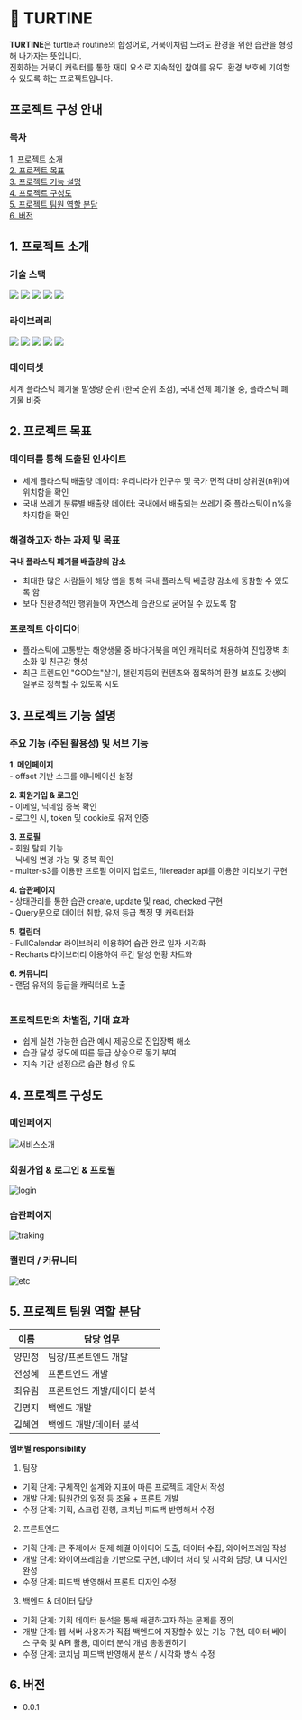 # 🐢 TURTINE


  **TURTINE**은 turtle과 routine의 합성어로, 거북이처럼 느려도 환경을 위한 습관을 형성해 나가자는 뜻입니다.<br/>
  진화하는 거북이 캐릭터를 통한 재미 요소로 지속적인 참여를 유도, 환경 보호에 기여할 수 있도록 하는 프로젝트입니다.


## 프로젝트 구성 안내
### **목차**<br/>
[1. 프로젝트 소개](#1-프로젝트-소개)<br/>
[2. 프로젝트 목표](#2-프로젝트-목표)<br/>
[3. 프로젝트 기능 설명](#3-프로젝트-기능-설명)<br/>
[4. 프로젝트 구성도](#4-프로젝트-구성도)<br/>
[5. 프로젝트 팀원 역할 분담](#5-프로젝트-팀원-역할-분담)<br/>
[6. 버전](#6-버전)<br/>

## 1. 프로젝트 소개

### 기술 스택 <br/>
  <img src="https://img.shields.io/badge/Python-3776AB?style=flat-square&logo=Python&logoColor=white"/>
  <img src="https://img.shields.io/badge/JavaScript-F7DF1E?style=flat-square&logo=javascript&logoColor=black"/>
  <img src="https://img.shields.io/badge/React-61DAFB?style=flat-square&logo=React&logoColor=black"/>
  <img src="https://img.shields.io/badge/Node.js-339933?style=flat-square&logo=Node.js&logoColor=white"/>
  <img src="https://img.shields.io/badge/Express-000000?style=flat-square&logo=Express&logoColor=white"/> <br/>

### 라이브러리 <br/>
  <img src="https://img.shields.io/badge/NumPy-013243?style=flat-square&logo=NumPy&logoColor=white"/>
  <img src="https://img.shields.io/badge/Bootstrap-7952B3?style=flat-square&logo=Bootstrap&logoColor=white"/>
  <img src="https://img.shields.io/badge/multer-FF9E0F?style=flat-square&logo=multer&logoColor=white"/>
  <img src="https://img.shields.io/badge/matplotlib-0ABF53?style=flat-square&logo=multer&logoColor=white"/>
  <img src="https://img.shields.io/badge/fullcalendar-7F2B7B?style=flat-square&logo=fullcalendar&logoColor=white"/><br/>

### 데이터셋
 세계 플라스틱 폐기물 발생량 순위 (한국 순위 초점), 국내 전체 폐기물 중, 플라스틱 폐기물 비중 <br/>



## 2. 프로젝트 목표

  ### 데이터를 통해 도출된 인사이트
  - 세계 플라스틱 배출량 데이터: 우리나라가 인구수 및 국가 면적 대비 상위권(n위)에 위치함을 확인
  - 국내 쓰레기 분류별 배출량 데이터: 국내에서 배출되는 쓰레기 중 플라스틱이 n%을 차지함을 확인

  ### 해결하고자 하는 과제 및 목표
  **국내 플라스틱 폐기물 배출량의 감소**<br/>
  - 최대한 많은 사람들이 해당 앱을 통해 국내 플라스틱 배출량 감소에 동참할 수 있도록 함
  - 보다 친환경적인 행위들이 자연스레 습관으로 굳어질 수 있도록 함

  ### 프로젝트 아이디어
  - 플라스틱에 고통받는 해양생물 중 바다거북을 메인 캐릭터로 채용하여 진입장벽 최소화 및 친근감 형성
  - 최근 트렌드인  "GOD生"살기, 챌린지등의 컨텐츠와 접목하여 환경 보호도 갓생의 일부로 정착할 수 있도록 시도



## 3. 프로젝트 기능 설명

  ### 주요 기능 (주된 활용성) 및 서브 기능
  **1. 메인페이지**<br/>
    - offset 기반 스크롤 애니메이션 설정

  **2. 회원가입 & 로그인**<br/>
    - 이메일, 닉네임 중복 확인<br/>
    - 로그인 시, token 및 cookie로 유저 인증

  **3. 프로필**<br/>
    - 회원 탈퇴 기능<br/>
    - 닉네임 변경 가능 및 중복 확인<br/>
    - multer-s3를 이용한 프로필 이미지 업로드, filereader api를 이용한 미리보기 구현

  **4. 습관페이지**<br/>
    - 상태관리를 통한 습관 create, update 및 read, checked 구현<br/>
    - Query문으로 데이터 취합, 유저 등급 책정 및 캐릭터화

  **5. 캘린더**<br/>
    - FullCalendar 라이브러리 이용하여 습관 완료 일자 시각화<br/>
    - Recharts 라이브러리 이용하여 주간 달성 현황 차트화

  **6. 커뮤니티**<br/>
    - 랜덤 유저의 등급을 캐릭터로 노출<br/><br/>

  
  ### 프로젝트만의 차별점, 기대 효과
  - 쉽게 실천 가능한 습관 예시 제공으로 진입장벽 해소<br/>
  - 습관 달성 정도에 따른 등급 상승으로 동기 부여<br/>
  - 지속 기간 설정으로 습관 형성 유도<br/>


## 4. 프로젝트 구성도
### 메인페이지
![서비스소개](/uploads/13688b812645cdd86d8f85e267386a0a/서비스소개.png)<br/>
### 회원가입 & 로그인 & 프로필
![login](/uploads/9198a4d834ac532964c96b301480a9aa/login.png)<br/>
### 습관페이지
![traking](/uploads/29735e5b9315364f427333a79f57e30a/traking.png)<br/>
### 캘린더 / 커뮤니티
![etc](/uploads/cc183557cf56009e1788ccfb7e47cae0/etc.png)<br/>


## 5. 프로젝트 팀원 역할 분담
| 이름 | 담당 업무 |
| ------ | ------ |
| 양민정 | 팀장/프론트엔드 개발 |
| 전성혜 | 프론트엔드 개발 |
| 최유림 | 프론트엔드 개발/데이터 분석 |
| 김명지 | 백엔드 개발 |
| 김혜연| 백엔드 개발/데이터 분석 |

**멤버별 responsibility**

1. 팀장 

- 기획 단계: 구체적인 설계와 지표에 따른 프로젝트 제안서 작성
- 개발 단계: 팀원간의 일정 등 조율 + 프론트 개발
- 수정 단계: 기획, 스크럼 진행, 코치님 피드백 반영해서 수정

2. 프론트엔드 

- 기획 단계: 큰 주제에서 문제 해결 아이디어 도출, 데이터 수집, 와이어프레임 작성
- 개발 단계: 와이어프레임을 기반으로 구현, 데이터 처리 및 시각화 담당, UI 디자인 완성
- 수정 단계: 피드백 반영해서 프론트 디자인 수정

 3. 백엔드 & 데이터 담당  

- 기획 단계: 기획 데이터 분석을 통해 해결하고자 하는 문제를 정의
- 개발 단계: 웹 서버 사용자가 직접 백엔드에 저장할수 있는 기능 구현, 데이터 베이스 구축 및 API 활용, 데이터 분석 개념 총동원하기
- 수정 단계: 코치님 피드백 반영해서 분석 / 시각화 방식 수정<br/>

## 6. 버전
  - 0.0.1


